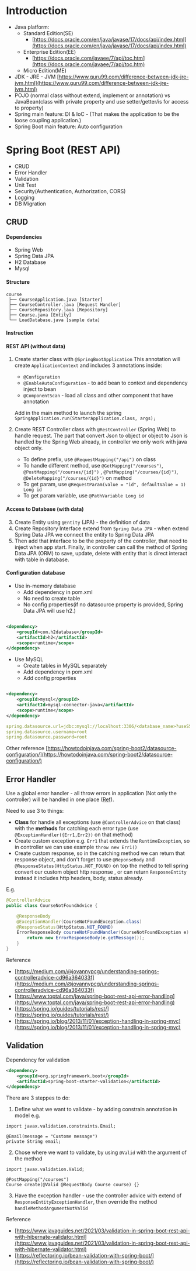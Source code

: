 # Introduction

- Java platform:
    - Standard Edition(SE)
      - [https://docs.oracle.com/en/java/javase/17/docs/api/index.html](https://docs.oracle.com/en/java/javase/17/docs/api/index.html)
    - Enterprise Edition(EE)
      - [https://docs.oracle.com/javaee/7/api/toc.htm](https://docs.oracle.com/javaee/7/api/toc.htm)
    - Micro Edition(ME)
- JDK - JRE -
  JVM [https://www.guru99.com/difference-between-jdk-jre-jvm.html](https://www.guru99.com/difference-between-jdk-jre-jvm.html)
- POJO (normal class without extend, implement or annotation) vs JavaBean(class with private property and use
  setter/getter/is for access to property)
- Spring main feature: DI & IoC - (That makes the application to be the loose coupling application.)
- Spring Boot main feature: Auto configuration

# Spring Boot (REST API)

- CRUD
- Error Handler
- Validation
- Unit Test
- Security(Authentication, Authorization, CORS)
- Logging
- DB Migration

## CRUD

#### Dependencies

- Spring Web
- Spring Data JPA
- H2 Database
- Mysql

#### Structure

```
course
 ├── CourseApplication.java [Starter]
 ├── CourseController.java [Request Handler]
 ├── CourseRepository.java [Repository]
 ├── Course.java [Entity]
 └── LoadDatabase.java [sample data]
```

#### Instruction

#### REST API (without data)

1. Create starter class with `@SpringBootApplication`
   This annotation will create `ApplicationContext` and includes 3 annotations inside:
    - `@Configuration`
    - `@EnableAutoConfiguration` - to add bean to context and dependency inject to bean
    - `@ComponentScan` - load all class and other component that have annotation

   Add in the main method to launch the spring ```SpringApplication.run(StarterApplication.class, args);```
2. Create REST Controller class with `@RestController` (Spring Web) to handle request. The part that convert Json to
   object or object to Json is handled by the Spring Web already, in controller we only work with java object only.
    - To define prefix, use `@RequestMapping("/api")` on class
    - To handle different method, use `@GetMapping("/courses")`, `@PostMapping("/courses/{id}")`
      , `@PutMapping("/courses/{id}")`, `@DeleteMapping("/courses/{id}")` on method
    - To get param, use `@RequestParam(value = "id", defaultValue = 1) Long id`
    - To get param variable, use `@PathVariable Long id`

#### Access to Database (with data)

3. Create Entity using `@Entity` (JPA) - the definition of data
4. Create Repository Interface extend from `Spring Data JPA` - when extend Spring Data JPA we connect the entity to
   Spring Data JPA
5. Then add that interface to be the property of the controller, that need to inject when app start. Finally, in
   controller can call the method of Spring Data JPA (ORM) to save, update, delete with entity that is direct interact
   with table in database.

#### Configuration database

- Use in-memory database
    - Add dependency in pom.xml
    - No need to create table
    - No config properties(if no datasource property is provided, Spring Data JPA will use h2.)

```xml

<dependency>
    <groupId>com.h2database</groupId>
    <artifactId>h2</artifactId>
    <scope>runtime</scope>
</dependency>
```

- Use MySQL
    - Create tables in MySQL separately
    - Add dependency in pom.xml
    - Add config properties

```xml

<dependency>
    <groupId>mysql</groupId>
    <artifactId>mysql-connector-java</artifactId>
    <scope>runtime</scope>
</dependency>
```

```yml
spring.datasource.url=jdbc:mysql://localhost:3306/<database_name>?useSSL=false&serverTimezone=UTC
spring.datasource.username=root
spring.datasource.password=root
```

Other
reference [https://howtodoinjava.com/spring-boot2/datasource-configuration/](https://howtodoinjava.com/spring-boot2/datasource-configuration/)

## Error Handler

Use a global error handler - all throw errors in application (Not only the controller)
will be handled in one place ([Ref](https://spring.io/blog/2013/11/01/exception-handling-in-spring-mvc#:~:text=Using%20%40ControllerAdvice%20Classes,as%20an%20annotation%20driven%20interceptor.)).

Need to use 3 to things:

- **Class** for handle all exceptions (use `@ControllerAdvice` on that class)
  with the **methods** for catching each error type (use `@ExceptionHandler({Err1,Err2})` on that method)
- Create custom exception e.g. `Err1` that extends the `RuntimeException`, so in controller we can use
  example `throw new Err1()`
- Create custom response, so in the catching method we can return that response object, and don't forget to use
  `@ReponseBody` and `@ResponseStatus(HttpStatus.NOT_FOUND)` on top the method to tell spring convert our custom object
  http response , or can return `ResposneEntity` instead it includes http headers, body, status already.

E.g.

```java
@ControllerAdvice
public class CourseNotFoundAdvice {

    @ResponseBody
    @ExceptionHandler(CourseNotFoundException.class)
    @ResponseStatus(HttpStatus.NOT_FOUND)
    ErrorResponseBody courseNotFoundHandler(CourseNotFoundException e) {
        return new ErrorResponseBody(e.getMessage());
    }
}
```  

Reference

- [https://medium.com/@jovannypcg/understanding-springs-controlleradvice-cd96a364033f](https://medium.com/@jovannypcg/understanding-springs-controlleradvice-cd96a364033f)
- [https://www.toptal.com/java/spring-boot-rest-api-error-handling](https://www.toptal.com/java/spring-boot-rest-api-error-handling)
- [https://spring.io/guides/tutorials/rest/](https://spring.io/guides/tutorials/rest/)
- [https://spring.io/blog/2013/11/01/exception-handling-in-spring-mvc](https://spring.io/blog/2013/11/01/exception-handling-in-spring-mvc)

## Validation

Dependency for validation

```xml
<dependency>
    <groupId>org.springframework.boot</groupId>
    <artifactId>spring-boot-starter-validation</artifactId>
</dependency>
```

There are 3 steppes to do:
1. Define what we want to validate - by adding constrain annotation in model e.g.
```
import javax.validation.constraints.Email;

@Email(message = "Custome message")
private String email;
```
2. Chose where we want to validate, by using `@Valid` with the argument of the method
```
import javax.validation.Valid;

@PostMapping("/courses")
Course create(@Valid @RequestBody Course course) {} 
```
3. Have the exception handler - use the controller advice with extend of `ResponseEntityExceptionHandler`,
then override the method `handleMethodArgumentNotValid`

Reference

- [https://www.javaguides.net/2021/03/validation-in-spring-boot-rest-api-with-hibernate-validator.html](https://www.javaguides.net/2021/03/validation-in-spring-boot-rest-api-with-hibernate-validator.html)
- [https://reflectoring.io/bean-validation-with-spring-boot/](https://reflectoring.io/bean-validation-with-spring-boot/)